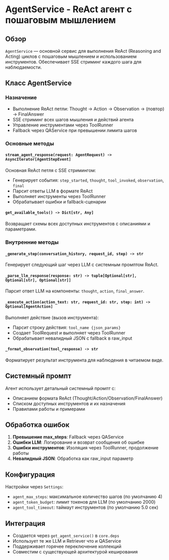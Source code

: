 # AgentService - ReAct агент с пошаговым мышлением

## Обзор

`AgentService` — основной сервис для выполнения ReAct (Reasoning and Acting) циклов с пошаговым мышлением и использованием инструментов. Обеспечивает SSE стриминг каждого шага для наблюдаемости.

## Класс AgentService

### Назначение
- Выполнение ReAct петли: Thought → Action → Observation → (повтор) → FinalAnswer
- SSE стриминг всех шагов мышления и действий агента
- Управление инструментами через ToolRunner
- Fallback через QAService при превышении лимита шагов

### Основные методы

#### `stream_agent_response(request: AgentRequest) -> AsyncIterator[AgentStepEvent]`
Основная ReAct петля с SSE стримингом:
- Генерирует события: `step_started`, `thought`, `tool_invoked`, `observation`, `final`
- Парсит ответы LLM в формате ReAct
- Выполняет инструменты через ToolRunner
- Обрабатывает ошибки и fallback-сценарии

#### `get_available_tools() -> Dict[str, Any]`
Возвращает схемы всех доступных инструментов с описаниями и параметрами.

### Внутренние методы

#### `_generate_step(conversation_history, request_id, step) -> str`
Генерирует следующий шаг через LLM с системным промптом ReAct.

#### `_parse_llm_response(response: str) -> tuple[Optional[str], Optional[str], Optional[str]]`
Парсит ответ LLM на компоненты: `thought`, `action`, `final_answer`.

#### `_execute_action(action_text: str, request_id: str, step: int) -> Optional[AgentAction]`
Выполняет действие (вызов инструмента):
- Парсит строку действия: `tool_name {json_params}`
- Создает ToolRequest и выполняет через ToolRunner
- Обрабатывает невалидный JSON с fallback в raw_input

#### `_format_observation(tool_response) -> str`
Форматирует результат инструмента для наблюдения в читаемом виде.

## Системный промпт

Агент использует детальный системный промпт с:
- Описанием формата ReAct (Thought/Action/Observation/FinalAnswer)
- Списком доступных инструментов и их назначения
- Правилами работы и примерами

## Обработка ошибок

1. **Превышение max_steps**: Fallback через QAService
2. **Ошибки LLM**: Логирование и возврат сообщения об ошибке
3. **Ошибки инструментов**: Изоляция через ToolRunner, продолжение работы
4. **Невалидный JSON**: Обработка как raw_input параметр

## Конфигурация

Настройки через `Settings`:
- `agent_max_steps`: максимальное количество шагов (по умолчанию 4)
- `agent_token_budget`: лимит токенов для LLM (по умолчанию 2000)
- `agent_tool_timeout`: таймаут инструментов (по умолчанию 5.0 сек)

## Интеграция

- Создается через `get_agent_service()` в `core.deps`
- Использует те же LLM и Retriever что и QAService
- Поддерживает горячее переключение коллекций
- Совместим с существующей архитектурой кеширования
